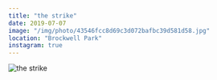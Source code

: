 ```yaml
---
title: "the strike"
date: 2019-07-07
image: "/img/photo/43546fcc8d69c3d072bafbc39d581d58.jpg"
location: "Brockwell Park"
instagram: true
---
```


![the strike](/img/photo/43546fcc8d69c3d072bafbc39d581d58.jpg)
